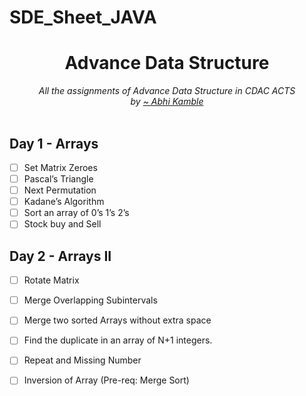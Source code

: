 # SDE_Sheet_JAVA
<div align="center">
    <h1> Advance Data Structure</h1>
    <i>All the assignments of Advance Data Structure in CDAC ACTS</i>
    <br/>
    <i>by <a href="https://github.com/coder-abhi">~ Abhi Kamble </a></i>
    <br/>
</div>
<br />


## Day 1 - Arrays
- [ ] Set Matrix Zeroes
- [ ] Pascal’s Triangle
- [ ] Next Permutation
- [ ] Kadane’s Algorithm
- [ ] Sort an array of 0’s 1’s 2’s
- [ ] Stock buy and Sell

## Day 2 - Arrays II
- [ ] Rotate Matrix
- [ ] Merge Overlapping Subintervals
- [ ] Merge two sorted Arrays without extra space
- [ ] Find the duplicate in an array of N+1 integers.
- [ ] Repeat and Missing Number
- [ ] Inversion of Array (Pre-req: Merge Sort)



<!-- <progress align="right" id="file" max="100" value="70" style="height:20px;width:100%"> 70% </progress> -->